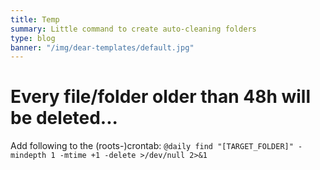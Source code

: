 ```yaml
---
title: Temp
summary: Little command to create auto-cleaning folders
type: blog
banner: "/img/dear-templates/default.jpg"
---
```


# Every file/folder older than 48h will be deleted... #
Add following to the (roots-)crontab: `@daily find "[TARGET_FOLDER]" -mindepth 1 -mtime +1 -delete >/dev/null 2>&1`
